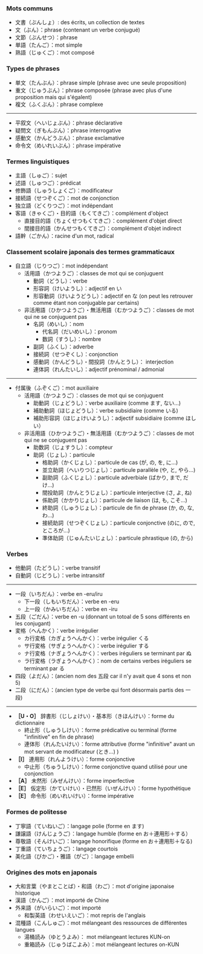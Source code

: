 <!-- TITLE: Termes Grammaticaux -->
<!-- SUBTITLE: A quick summary of Termes Grammaticaux -->


### Mots communs
* 文書（ぶんしょ）: des écrits, un collection de textes
* 文（ぶん）：phrase (contenant un verbe conjugué)
* 文節（ぶんせつ）：phrase
* 単語（たんご）：mot simple
* 熟語（じゅくご）：mot composé

### Types de phrases
* 単文（たんぶん）：phrase simple (phrase avec une seule proposition)
* 重文（じゅうぶん）：phrase composée (phrase avec plus d'une proposition mais qui s'égalent)
* 複文（ふくぶん）：phrase complexe  
***
* 平叙文（へいじょぶん）：phrase déclarative
* 疑問文（ぎもんぶん）：phrase interrogative
* 感動文（かんどうぶん）：phrase exclamative
* 命令文（めいれいぶん）：phrase impérative

### Termes linguistiques
* 主語（しゅご）：sujet
* 述語（しゅつご）：prédicat
* 修飾語（しゅうしょくご）：modificateur
* 接続語（せつぞくご）：mot de conjonction
* 独立語（どくりつご）：mot indépendant
* 客語（きゃくご）・目的語（もくてきご）：complément d'object
	* 直接目的語（ちょくせつもくてきご）：complément d'objet direct
	* 間接目的語（かんせつもくてきご）：complément d'objet indirect
* 語幹（ごかん）：racine d'un mot, radical

### Classement scolaire japonais des termes grammaticaux
* 自立語（じりつご）：mot indépendant
	* 活用語（かつようご）：classes de mot qui se conjuguent
		* 動詞（どうし）：verbe
		* 形容詞（けいようし）：adjectif en い
		* 形容動詞（けいようどうし）：adjectif en な (on peut les retrouver comme étant non conjugable par certains)
	* 非活用語（ひかつようご）・無活用語（むかつようご）：classes de mot qui ne se conjuguent pas
		* 名詞（めいし）：nom
			* 代名詞（だいめいし）：pronom
			* 数詞（すうし）：nombre
		* 副詞（ふくし）：adverbe
		* 接続詞（せつぞくし）：conjonction
		* 感動詞（かんどうし）・間投詞（かんとうし）： interjection
		* 連体詞（れんたいし）：adjectif prénominal / admonial
***
* 付属後（ふぞくご）：mot auxiliaire
	* 活用語（かつようご）：classes de mot qui se conjuguent
		* 助動詞（じょどうし）：verbe auxiliaire (comme ます, ない...)
		* 補助動詞（ほじょどうし）：verbe subsidiaire (comme いる)
		* 補助形容詞（ほじょけいようし）：adjectif subsidiaire (comme ほしい）
	* 非活用語（ひかつようご）・無活用語（むかつようご）：classes de mot qui ne se conjuguent pas
		* 助数詞（じょすうし）：compteur
		* 助詞（じょし）：particule
			* 格助詞（かくじょし）：particule de cas (が, の, を, に...)
			* 並立助詞（へいりつじょし）：particule parallèle (や, と, やら...)
			* 副助詞（ふくじょし）：particule adverbiale (ばかり, まで, だけ...)
			* 間投助詞（かんとうじょし）：particule interjective (さ, よ, ね)
			* 係助詞（かかりじょし）：particule de liaison (は, も, こそ...)
			* 終助詞（しゅうじょし）：particule de fin de phrase (か, の, な, わ...)
			* 接続助詞（せつぞくじょし）：particule conjonctive (のに, ので, ところが...)
			* 準体助詞（じゅんたいじょし）：particule phrastique (の, から)
	
### Verbes
* 他動詞（たどうし）：verbe transitif
* 自動詞（じどうし）：verbe intransitif
***
* 一段（いちだん）：verbe en -eru/iru
	* 下一段（しもいちだん）：verbe en -eru
	* 上一段（かみいちだん）：verbe en -iru
* 五段（ごだん）：verbe en -u (donnant un totoal de 5 sons différents en les conjugant) 
*  変格（へんかく）：verbe irrégulier
	* カ行変格（カぎょうへんかく）：verbe irégulier くる
	* サ行変格（サぎょうへんかく）：verbe irégulier する
	* ナ行変格（ナぎょうへんかく）：verbes iréguliers se terminant par ぬ 
	* ラ行変格（ラぎょうへんかく）：nom de certains verbes iréguliers se terminant par る
*  四段（よだん）：(ancien nom des 五段 car il n'y avait que 4 sons et non 5)
*  二段（にだん）：(ancien type de verbe qui font désormais partis des 一段)
***
* **［U・O］** 辞書形（じしょけい）・基本形（きほんけい）：forme du dictionnaire
	* 終止形（しゅうしけい）：forme prédicative ou terminal (forme "infinitive" en fin de phrase)
	* 連体形（れんたいけい）：forme attributive (forme "infinitive" avant un mot servant de modificateur (とき...) )
* **［I］** 連用形（れんようけい）：forme conjonctive
	* 中止形（ちゅうしけい）：forme conjonctive quand utilisé pour une conjonction
* **［A］** 未然形（みぜんけい）：forme imperfective
* **［E］** 仮定形（かていけい）・已然形（いぜんけい）：forme hypothétique
* **［E］** 命令形（めいれいけい）：forme impérative

### Formes de politesse
* 丁寧語（ていねいご）：langage polie (forme en ます)
* 謙譲語（けんじょうご）：langage humble (forme en お＋連用形＋する）
* 尊敬語（そんけいご）：langage honorifique (forme en お＋連用形＋なる)
* 丁重語（ていちょうご）：langage courtois
* 美化語（びかご）・雅語（がご）：langage embelli

### Origines des mots en japonais
* 大和言葉（やまとことば）・和語（わご）：mot d'origine japonaise historique
* 漢語（かんご）：mot importé de Chine
* 外来語（がいらいご）：mot importé
	* 和製英語（わせいえいご）：mot repris de l'anglais
* 混種語（こんしゅご）：mot mélangeant des ressources de différentes langues
	* 湯桶読み（ゆとうよみ）：  mot mélangeant lectures KUN-on
	* 重箱読み（じゅうばこよみ）：mot mélangeant lectures on-KUN